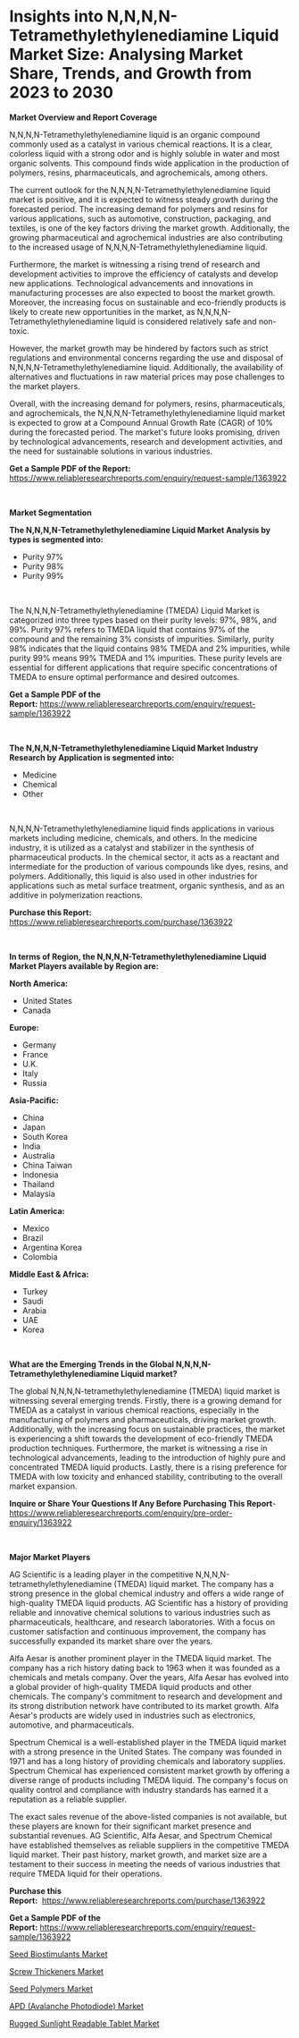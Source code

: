 <p><h1>Insights into N,N,N,N-Tetramethylethylenediamine Liquid Market Size: Analysing Market Share, Trends, and Growth from 2023 to 2030</h1></p><p><strong>Market Overview and Report Coverage</strong></p>
<p><p>N,N,N,N-Tetramethylethylenediamine liquid is an organic compound commonly used as a catalyst in various chemical reactions. It is a clear, colorless liquid with a strong odor and is highly soluble in water and most organic solvents. This compound finds wide application in the production of polymers, resins, pharmaceuticals, and agrochemicals, among others.</p><p>The current outlook for the N,N,N,N-Tetramethylethylenediamine liquid market is positive, and it is expected to witness steady growth during the forecasted period. The increasing demand for polymers and resins for various applications, such as automotive, construction, packaging, and textiles, is one of the key factors driving the market growth. Additionally, the growing pharmaceutical and agrochemical industries are also contributing to the increased usage of N,N,N,N-Tetramethylethylenediamine liquid.</p><p>Furthermore, the market is witnessing a rising trend of research and development activities to improve the efficiency of catalysts and develop new applications. Technological advancements and innovations in manufacturing processes are also expected to boost the market growth. Moreover, the increasing focus on sustainable and eco-friendly products is likely to create new opportunities in the market, as N,N,N,N-Tetramethylethylenediamine liquid is considered relatively safe and non-toxic.</p><p>However, the market growth may be hindered by factors such as strict regulations and environmental concerns regarding the use and disposal of N,N,N,N-Tetramethylethylenediamine liquid. Additionally, the availability of alternatives and fluctuations in raw material prices may pose challenges to the market players.</p><p>Overall, with the increasing demand for polymers, resins, pharmaceuticals, and agrochemicals, the N,N,N,N-Tetramethylethylenediamine liquid market is expected to grow at a Compound Annual Growth Rate (CAGR) of 10% during the forecasted period. The market's future looks promising, driven by technological advancements, research and development activities, and the need for sustainable solutions in various industries.</p></p>
<p><strong>Get a Sample PDF of the Report:</strong> <a href="https://www.reliableresearchreports.com/enquiry/request-sample/1363922">https://www.reliableresearchreports.com/enquiry/request-sample/1363922</a></p>
<p>&nbsp;</p>
<p><strong>Market Segmentation</strong></p>
<p><strong>The N,N,N,N-Tetramethylethylenediamine Liquid Market Analysis by types is segmented into:</strong></p>
<p><ul><li>Purity 97%</li><li>Purity 98%</li><li>Purity 99%</li></ul></p>
<p>&nbsp;</p>
<p><p>The N,N,N,N-Tetramethylethylenediamine (TMEDA) Liquid Market is categorized into three types based on their purity levels: 97%, 98%, and 99%. Purity 97% refers to TMEDA liquid that contains 97% of the compound and the remaining 3% consists of impurities. Similarly, purity 98% indicates that the liquid contains 98% TMEDA and 2% impurities, while purity 99% means 99% TMEDA and 1% impurities. These purity levels are essential for different applications that require specific concentrations of TMEDA to ensure optimal performance and desired outcomes.</p></p>
<p><strong>Get a Sample PDF of the Report:</strong>&nbsp;<a href="https://www.reliableresearchreports.com/enquiry/request-sample/1363922">https://www.reliableresearchreports.com/enquiry/request-sample/1363922</a></p>
<p>&nbsp;</p>
<p><strong>The N,N,N,N-Tetramethylethylenediamine Liquid Market Industry Research by Application is segmented into:</strong></p>
<p><ul><li>Medicine</li><li>Chemical</li><li>Other</li></ul></p>
<p>&nbsp;</p>
<p><p>N,N,N,N-Tetramethylethylenediamine liquid finds applications in various markets including medicine, chemicals, and others. In the medicine industry, it is utilized as a catalyst and stabilizer in the synthesis of pharmaceutical products. In the chemical sector, it acts as a reactant and intermediate for the production of various compounds like dyes, resins, and polymers. Additionally, this liquid is also used in other industries for applications such as metal surface treatment, organic synthesis, and as an additive in polymerization reactions.</p></p>
<p><strong>Purchase this Report:</strong>&nbsp; <a href="https://www.reliableresearchreports.com/purchase/1363922">https://www.reliableresearchreports.com/purchase/1363922</a></p>
<p>&nbsp;</p>
<p><strong>In terms of Region, the N,N,N,N-Tetramethylethylenediamine Liquid Market Players available by Region are:</strong></p>
<p>
    <p> <strong> North America: </strong>
        <ul>
            <li>United States</li>
            <li>Canada</li>
        </ul>
        </p> 
    <p> <strong> Europe: </strong>
        <ul>
            <li>Germany</li>
            <li>France</li>
            <li>U.K.</li>
            <li>Italy</li>
            <li>Russia</li>
        </ul>
        </p> 
    <p> <strong> Asia-Pacific: </strong>
        <ul>
            <li>China</li>
            <li>Japan</li>
            <li>South Korea</li>
            <li>India</li>
            <li>Australia</li>
            <li>China Taiwan</li>
            <li>Indonesia</li>
            <li>Thailand</li>
            <li>Malaysia</li>
        </ul>
        </p> 
    <p> <strong> Latin America: </strong>
        <ul>
            <li>Mexico</li>
            <li>Brazil</li>
            <li>Argentina Korea</li>
            <li>Colombia</li>
        </ul>
        </p> 
    <p> <strong> Middle East & Africa: </strong>
        <ul>
            <li>Turkey</li>
            <li>Saudi</li>
            <li>Arabia</li>
            <li>UAE</li>
            <li>Korea</li>
        </ul>
    </p>
    </p>
<p>&nbsp;</p>
<p><strong>What are the Emerging Trends in the Global N,N,N,N-Tetramethylethylenediamine Liquid market?</strong></p>
<p><p>The global N,N,N,N-tetramethylethylenediamine (TMEDA) liquid market is witnessing several emerging trends. Firstly, there is a growing demand for TMEDA as a catalyst in various chemical reactions, especially in the manufacturing of polymers and pharmaceuticals, driving market growth. Additionally, with the increasing focus on sustainable practices, the market is experiencing a shift towards the development of eco-friendly TMEDA production techniques. Furthermore, the market is witnessing a rise in technological advancements, leading to the introduction of highly pure and concentrated TMEDA liquid products. Lastly, there is a rising preference for TMEDA with low toxicity and enhanced stability, contributing to the overall market expansion.</p></p>
<p><strong>Inquire or Share Your Questions If Any Before Purchasing This Report</strong>- <a href="https://www.reliableresearchreports.com/enquiry/pre-order-enquiry/1363922">https://www.reliableresearchreports.com/enquiry/pre-order-enquiry/1363922</a></p>
<p>&nbsp;</p>
<p><strong>Major Market Players</strong></p>
<p><p>AG Scientific is a leading player in the competitive N,N,N,N-tetramethylethylenediamine (TMEDA) liquid market. The company has a strong presence in the global chemical industry and offers a wide range of high-quality TMEDA liquid products. AG Scientific has a history of providing reliable and innovative chemical solutions to various industries such as pharmaceuticals, healthcare, and research laboratories. With a focus on customer satisfaction and continuous improvement, the company has successfully expanded its market share over the years.</p><p>Alfa Aesar is another prominent player in the TMEDA liquid market. The company has a rich history dating back to 1963 when it was founded as a chemicals and metals company. Over the years, Alfa Aesar has evolved into a global provider of high-quality TMEDA liquid products and other chemicals. The company's commitment to research and development and its strong distribution network have contributed to its market growth. Alfa Aesar's products are widely used in industries such as electronics, automotive, and pharmaceuticals.</p><p>Spectrum Chemical is a well-established player in the TMEDA liquid market with a strong presence in the United States. The company was founded in 1971 and has a long history of providing chemicals and laboratory supplies. Spectrum Chemical has experienced consistent market growth by offering a diverse range of products including TMEDA liquid. The company's focus on quality control and compliance with industry standards has earned it a reputation as a reliable supplier. </p><p>The exact sales revenue of the above-listed companies is not available, but these players are known for their significant market presence and substantial revenues. AG Scientific, Alfa Aesar, and Spectrum Chemical have established themselves as reliable suppliers in the competitive TMEDA liquid market. Their past history, market growth, and market size are a testament to their success in meeting the needs of various industries that require TMEDA liquid for their operations.</p></p>
<p><strong>Purchase this Report:</strong>&nbsp;&nbsp;<a href="https://www.reliableresearchreports.com/purchase/1363922">https://www.reliableresearchreports.com/purchase/1363922</a></p>
<p></p>
<p><strong>Get a Sample PDF of the Report:</strong>&nbsp;<a href="https://www.reliableresearchreports.com/enquiry/request-sample/1363922">https://www.reliableresearchreports.com/enquiry/request-sample/1363922</a></p>
<p><p><a href="https://www.linkedin.com/pulse/seed-biostimulants-market-research-report-provides-knoqf/">Seed Biostimulants Market</a></p><p><a href="https://www.linkedin.com/pulse/screw-thickeners-market-size-share-amp-trends-analysis-puuae/">Screw Thickeners Market</a></p><p><a href="https://www.linkedin.com/pulse/seed-polymers-market-size-growth-forecast-from-2023-nkjwf/">Seed Polymers Market</a></p><p><a href="https://medium.com/@loretashyti01/apd-avalanche-photodiode-market-size-reveals-the-best-marketing-channels-in-global-industry-ea0941a13e62">APD (Avalanche Photodiode) Market</a></p><p><a href="https://medium.com/@klebogdani/rugged-sunlight-readable-tablet-market-competitive-analysis-market-trends-and-forecast-to-2030-2e9d45a59300">Rugged Sunlight Readable Tablet Market</a></p></p>